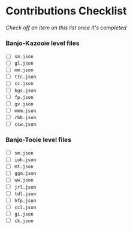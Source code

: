 # Contributions Checklist
*Check off an item on this list once it's completed*

### Banjo-Kazooie level files
- [ ] `sm.json`
- [ ] `gl.json`
- [ ] `mm.json`
- [ ] `ttc.json`
- [ ] `cc.json`
- [ ] `bgs.json`
- [ ] `fp.json`
- [ ] `gv.json`
- [ ] `mmm.json`
- [ ] `rbb.json`
- [ ] `ccw.json`

### Banjo-Tooie level files
- [ ] `sm.json`
- [ ] `ioh.json`
- [ ] `mt.json`
- [ ] `ggm.json`
- [ ] `ww.json`
- [ ] `jrl.json`
- [ ] `tdl.json`
- [ ] `hfp.json`
- [ ] `ccl.json`
- [ ] `gi.json`
- [ ] `ck.json`
